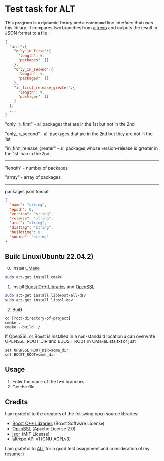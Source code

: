 # Test task for ALT
This program is a dynamic library and a command line interface that uses this library. It compares two branches from [altrepo](https://rdb.altlinux.org/api/)  and outputs the result in JSON format to a file
```json
{
  "arch":{
    "only_in_first":{
      "length": 0,
      "packages": []
    },
    "only_in_second":{
      "length": 0,
      "packages": []
    },
    "in_first_release_greater":{
      "length": 0,
      "packages": []
    }
  },
  ...
}
```
"only_in_first"  - all packages that are in the 1st but not in the 2nd

"only_in_second" - all packages that are in the 2nd but they are not in the 1st

"in_first_release_greater" - all packages whose version-release is greater in the 1st than in the 2nd

---

"length" - number of packages

"array" - array of packages

---
packages json format
```json
{
  "name": "string",
  "epoch": 0,
  "version": "string",
  "release": "string",
  "arch": "string",
  "disttag": "string",
  "buildtime": 0,
  "source": "string"
}
```


## Build Linux(Ubuntu 22.04.2)

0. Install [CMake](https://cmake.org/)

```bash
sudo apt-get install cmake
```

1. Install [Boost C++ Libraries](boost) and [OpenSSL](https://www.openssl.org/)

```bash
sudo apt-get install libboost-all-dev
sudo apt-get install libssl-dev
```

2. Build
```
cd [root-directory-of-project]
cmake .
cmake --build ./
```
If OpenSSL or Boost is installed in a non-standard location u can overwrite OPENSSL_ROOT_DIR and BOOST_ROOT in CMakeLists.txt or just
```
set OPENSSL_ROOT_DIR=some_dir
set BOOST_ROOT=some_dir
```


## Usage
1. Enter the name of the two branches
2. Get the file

## Credits
I am grateful to the creators of the following open source libraries:
  - [Boost C++ Libraries](http://www.boost.org/) (Boost Software License)
  - [OpenSSL](https://www.openssl.org/) (Apache License 2.0)
  - [json](https://github.com/nlohmann/json) (MIT License)
  - [altrepo API v1](https://rdb.altlinux.org/api/) (GNU AGPLv3)
 
 I am grateful to  [ALT](https://www.basealt.ru/)  for a good test assignment and consideration of my resume :)
